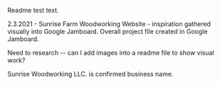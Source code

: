 Readme test text.

2.3.2021 - Sunrise Farm Woodworking Website - inspiration gathered visually into Google Jamboard. Overall project file created in Google Jamboard.

Need to research -- can I add images into a readme file to show visual work?

Sunrise Woodworking LLC. is confirmed business name.
